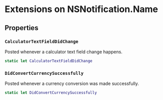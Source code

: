 # Extensions on NSNotification.Name

## Properties

### `CalculatorTextFieldDidChange`

Posted whenever a calculator text field change happens.

``` swift
static let CalculatorTextFieldDidChange 
```

### `DidConvertCurrencySuccessfully`

Posted whenever a currency conversion was made successfully.

``` swift
static let DidConvertCurrencySuccessfully 
```
